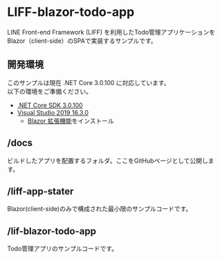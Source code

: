 # LIFF-blazor-todo-app
LINE Front-end Framework (LIFF) を利用したTodo管理アプリケーションをBlazor（client-side）のSPAで実装するサンプルです。

## 開発環境
このサンプルは現在 .NET Core 3.0.100 に対応しています。  
以下の環境をご準備ください。

- [.NET Core SDK 3.0.100](https://dotnet.microsoft.com/download/dotnet-core/3.0)
- [Visual Studio 2019 16.3.0](https://docs.microsoft.com/ja-jp/visualstudio/releases/2019/release-notes#16.3.0)
  - [Blazor 拡張機能](https://marketplace.visualstudio.com/items?itemName=aspnet.blazor)をインストール

  
## /docs
ビルドしたアプリを配置するフォルダ。ここをGitHubページとして公開します。

## /liff-app-stater 
Blazor(client-side)のみで構成された最小限のサンプルコードです。

## /lif-blazor-todo-app
Todo管理アプリのサンプルコードです。
